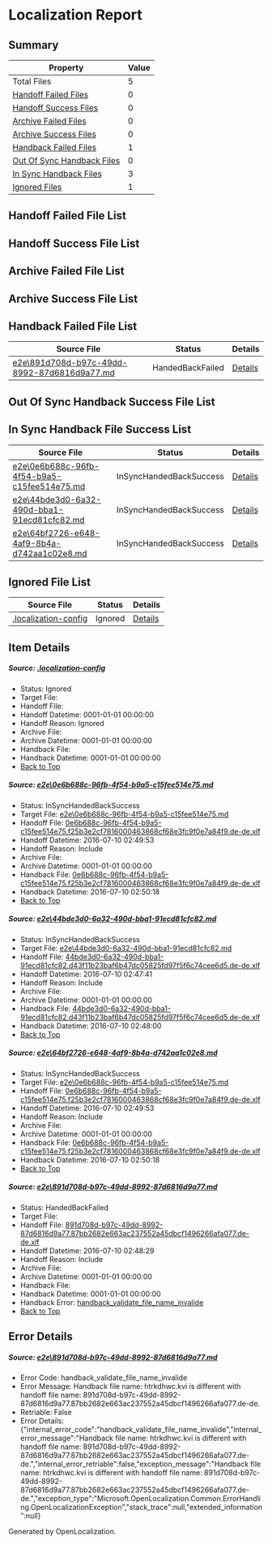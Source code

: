# <a name='report-top'></a> Localization Report

## Summary
 Property | Value 
 -------- | ----- 
 Total Files | 5
[ Handoff Failed Files ](#handoff-failed-list)| 0
[ Handoff Success Files ](#handoff-success-list)| 0
[ Archive Failed Files ](#archive-failed-list)| 0
[ Archive Success Files ](#archive-success-list)| 0
[ Handback Failed Files ](#handback-failed-list)| 1
[ Out Of Sync Handback Files ](#outofsync-handback-success-list)| 0
[ In Sync Handback Files ](#insync-handback-success-list)| 3
[ Ignored Files ](#ignored-list)| 1

## <a name='handoff-failed-list'></a> Handoff Failed File List

## <a name='handoff-success-list'></a> Handoff Success File List

## <a name='archive-failed-list'></a> Archive Failed File List

## <a name='archive-success-list'></a> Archive Success File List

## <a name='handback-failed-list'></a> Handback Failed File List
 Source File | Status | Details 
 ----------- | ------ | ------- 
 [e2e\891d708d-b97c-49dd-8992-87d6816d9a77.md](https://github.com/OpenLocalizationTestOrg/oltest/blob/292809142704468476690ae229c69a8b4fce8a31/e2e/891d708d-b97c-49dd-8992-87d6816d9a77.md) | HandedBackFailed | [Details](#f19a27fbe774da513f79a0676bddade40d1aab134)

## <a name='outofsync-handback-success-list'></a> Out Of Sync Handback Success File List

## <a name='insync-handback-success-list'></a> In Sync Handback File Success List
 Source File | Status | Details 
 ----------- | ------ | ------- 
 [e2e\0e6b688c-96fb-4f54-b9a5-c15fee514e75.md](https://github.com/OpenLocalizationTestOrg/oltest/blob/cce6656e1fc599c6b17f7528fcc399907e3bbaa1/e2e/0e6b688c-96fb-4f54-b9a5-c15fee514e75.md) | InSyncHandedBackSuccess | [Details](#58dfbfc924ac0bbe794bbee17d9a4b7c5bd93fb01)
 [e2e\44bde3d0-6a32-490d-bba1-91ecd81cfc82.md](https://github.com/OpenLocalizationTestOrg/oltest/blob/abe7fca99f011699d96b87eff07ddb1085d70cf7/e2e/44bde3d0-6a32-490d-bba1-91ecd81cfc82.md) | InSyncHandedBackSuccess | [Details](#ca4753e958512dc2fb39ecaa6f8026adb12946972)
 [e2e\64bf2726-e648-4af9-8b4a-d742aa1c02e8.md](https://github.com/OpenLocalizationTestOrg/oltest/blob/cce6656e1fc599c6b17f7528fcc399907e3bbaa1/e2e/64bf2726-e648-4af9-8b4a-d742aa1c02e8.md) | InSyncHandedBackSuccess | [Details](#58dfbfc924ac0bbe794bbee17d9a4b7c5bd93fb03)

## <a name='ignored-list'></a> Ignored File List
 Source File | Status | Details 
 ----------- | ------ | ------- 
 [.localization-config](https://github.com/OpenLocalizationTestOrg/oltest/blob/cce6656e1fc599c6b17f7528fcc399907e3bbaa1/.localization-config) | Ignored | [Details](#3d4f252ac210baf56311d7e97dcc2db10974dbd20)

## Item Details
##### <a name='3d4f252ac210baf56311d7e97dcc2db10974dbd20'></a> Source: [.localization-config](https://github.com/OpenLocalizationTestOrg/oltest/blob/cce6656e1fc599c6b17f7528fcc399907e3bbaa1/.localization-config)
* Status: Ignored
* Target File: 
* Handoff File: 
* Handoff Datetime: 0001-01-01 00:00:00
* Handoff Reason: Ignored
* Archive File: 
* Archive Datetime: 0001-01-01 00:00:00
* Handback File: 
* Handback Datetime: 0001-01-01 00:00:00
* [Back to Top](#report-top)

##### <a name='58dfbfc924ac0bbe794bbee17d9a4b7c5bd93fb01'></a> Source: [e2e\0e6b688c-96fb-4f54-b9a5-c15fee514e75.md](https://github.com/OpenLocalizationTestOrg/oltest/blob/cce6656e1fc599c6b17f7528fcc399907e3bbaa1/e2e/0e6b688c-96fb-4f54-b9a5-c15fee514e75.md)
* Status: InSyncHandedBackSuccess
* Target File: [e2e\0e6b688c-96fb-4f54-b9a5-c15fee514e75.md](https://github.com/OpenLocalizationTestOrg/oltest-dede-fly/blob/683da872bbd5246ab0b33ea829990a16774253ef/e2e/0e6b688c-96fb-4f54-b9a5-c15fee514e75.md)
* Handoff File: [0e6b688c-96fb-4f54-b9a5-c15fee514e75.f25b3e2cf7816000463868cf68e3fc9f0e7a84f9.de-de.xlf](https://github.com/OpenLocalizationTestOrg/olhandoff-e2e/blob/c32c9da5d21dc825445af1d2ceb2846d4e8858ba/ol-handoff/OpenLocalizationTestOrg/oltest-dede-fly/ci/ht/0e6b688c-96fb-4f54-b9a5-c15fee514e75.f25b3e2cf7816000463868cf68e3fc9f0e7a84f9.de-de.xlf)
* Handoff Datetime: 2016-07-10 02:49:53
* Handoff Reason: Include
* Archive File: 
* Archive Datetime: 0001-01-01 00:00:00
* Handback File: [0e6b688c-96fb-4f54-b9a5-c15fee514e75.f25b3e2cf7816000463868cf68e3fc9f0e7a84f9.de-de.xlf](https://github.com/OpenLocalizationTestOrg/olhandback-e2e/blob/894aaebe34c4b6527e6ed682b4e616089b8887d4/ol-handback/OpenLocalizationTestOrg/oltest-dede-fly/ci/ht/0e6b688c-96fb-4f54-b9a5-c15fee514e75.f25b3e2cf7816000463868cf68e3fc9f0e7a84f9.de-de.xlf)
* Handback Datetime: 2016-07-10 02:50:18
* [Back to Top](#report-top)

##### <a name='ca4753e958512dc2fb39ecaa6f8026adb12946972'></a> Source: [e2e\44bde3d0-6a32-490d-bba1-91ecd81cfc82.md](https://github.com/OpenLocalizationTestOrg/oltest/blob/abe7fca99f011699d96b87eff07ddb1085d70cf7/e2e/44bde3d0-6a32-490d-bba1-91ecd81cfc82.md)
* Status: InSyncHandedBackSuccess
* Target File: [e2e\44bde3d0-6a32-490d-bba1-91ecd81cfc82.md](https://github.com/OpenLocalizationTestOrg/oltest-dede-fly/blob/9982f4a5837529e7c1017369a5fd0b876c5ff60a/e2e/44bde3d0-6a32-490d-bba1-91ecd81cfc82.md)
* Handoff File: [44bde3d0-6a32-490d-bba1-91ecd81cfc82.d43f11b23baf6b47dc05825fd97f5f6c74cee6d5.de-de.xlf](https://github.com/OpenLocalizationTestOrg/olhandoff-e2e/blob/a2e52fbe95d754d0dbfcd667ad71abfef25e6f6d/ol-handoff/OpenLocalizationTestOrg/oltest-dede-fly/ci/ht/44bde3d0-6a32-490d-bba1-91ecd81cfc82.d43f11b23baf6b47dc05825fd97f5f6c74cee6d5.de-de.xlf)
* Handoff Datetime: 2016-07-10 02:47:41
* Handoff Reason: Include
* Archive File: 
* Archive Datetime: 0001-01-01 00:00:00
* Handback File: [44bde3d0-6a32-490d-bba1-91ecd81cfc82.d43f11b23baf6b47dc05825fd97f5f6c74cee6d5.de-de.xlf](https://github.com/OpenLocalizationTestOrg/olhandback-e2e/blob/7154abbe30768d8e3339d71e64cf0f6b61bd0820/ol-handback/OpenLocalizationTestOrg/oltest-dede-fly/ci/ht/44bde3d0-6a32-490d-bba1-91ecd81cfc82.d43f11b23baf6b47dc05825fd97f5f6c74cee6d5.de-de.xlf)
* Handback Datetime: 2016-07-10 02:48:00
* [Back to Top](#report-top)

##### <a name='58dfbfc924ac0bbe794bbee17d9a4b7c5bd93fb03'></a> Source: [e2e\64bf2726-e648-4af9-8b4a-d742aa1c02e8.md](https://github.com/OpenLocalizationTestOrg/oltest/blob/cce6656e1fc599c6b17f7528fcc399907e3bbaa1/e2e/64bf2726-e648-4af9-8b4a-d742aa1c02e8.md)
* Status: InSyncHandedBackSuccess
* Target File: [e2e\0e6b688c-96fb-4f54-b9a5-c15fee514e75.md](https://github.com/OpenLocalizationTestOrg/oltest-dede-fly/blob/683da872bbd5246ab0b33ea829990a16774253ef/e2e/0e6b688c-96fb-4f54-b9a5-c15fee514e75.md)
* Handoff File: [0e6b688c-96fb-4f54-b9a5-c15fee514e75.f25b3e2cf7816000463868cf68e3fc9f0e7a84f9.de-de.xlf](https://github.com/OpenLocalizationTestOrg/olhandoff-e2e/blob/c32c9da5d21dc825445af1d2ceb2846d4e8858ba/ol-handoff/OpenLocalizationTestOrg/oltest-dede-fly/ci/ht/0e6b688c-96fb-4f54-b9a5-c15fee514e75.f25b3e2cf7816000463868cf68e3fc9f0e7a84f9.de-de.xlf)
* Handoff Datetime: 2016-07-10 02:49:53
* Handoff Reason: Include
* Archive File: 
* Archive Datetime: 0001-01-01 00:00:00
* Handback File: [0e6b688c-96fb-4f54-b9a5-c15fee514e75.f25b3e2cf7816000463868cf68e3fc9f0e7a84f9.de-de.xlf](https://github.com/OpenLocalizationTestOrg/olhandback-e2e/blob/894aaebe34c4b6527e6ed682b4e616089b8887d4/ol-handback/OpenLocalizationTestOrg/oltest-dede-fly/ci/ht/0e6b688c-96fb-4f54-b9a5-c15fee514e75.f25b3e2cf7816000463868cf68e3fc9f0e7a84f9.de-de.xlf)
* Handback Datetime: 2016-07-10 02:50:18
* [Back to Top](#report-top)

##### <a name='f19a27fbe774da513f79a0676bddade40d1aab134'></a> Source: [e2e\891d708d-b97c-49dd-8992-87d6816d9a77.md](https://github.com/OpenLocalizationTestOrg/oltest/blob/292809142704468476690ae229c69a8b4fce8a31/e2e/891d708d-b97c-49dd-8992-87d6816d9a77.md)
* Status: HandedBackFailed
* Target File: 
* Handoff File: [891d708d-b97c-49dd-8992-87d6816d9a77.87bb2682e663ac237552a45dbcf1496266afa077.de-de.xlf](https://github.com/OpenLocalizationTestOrg/olhandoff-e2e/blob/855b4d65dc81ca33438c8ca9af094033187d75c0/ol-handoff/OpenLocalizationTestOrg/oltest-dede-fly/ci/ht/891d708d-b97c-49dd-8992-87d6816d9a77.87bb2682e663ac237552a45dbcf1496266afa077.de-de.xlf)
* Handoff Datetime: 2016-07-10 02:48:29
* Handoff Reason: Include
* Archive File: 
* Archive Datetime: 0001-01-01 00:00:00
* Handback File: 
* Handback Datetime: 0001-01-01 00:00:00
* Handback Error: [handback_validate_file_name_invalide](#f19a27fbe774da513f79a0676bddade40d1aab134handback_validate_file_name_invalide)
* [Back to Top](#report-top)


## Error Details
##### <a name='f19a27fbe774da513f79a0676bddade40d1aab134handback_validate_file_name_invalide'></a> Source: [e2e\891d708d-b97c-49dd-8992-87d6816d9a77.md](#f19a27fbe774da513f79a0676bddade40d1aab134)
* Error Code: handback_validate_file_name_invalide
* Error Message: Handback file name: htrkdhwc.kvi is different with handoff file name: 891d708d-b97c-49dd-8992-87d6816d9a77.87bb2682e663ac237552a45dbcf1496266afa077.de-de.
* Retriable: False
* Error Details: {"internal_error_code":"handback_validate_file_name_invalide","internal_error_message":"Handback file name: htrkdhwc.kvi is different with handoff file name: 891d708d-b97c-49dd-8992-87d6816d9a77.87bb2682e663ac237552a45dbcf1496266afa077.de-de.","internal_error_retriable":false,"exception_message":"Handback file name: htrkdhwc.kvi is different with handoff file name: 891d708d-b97c-49dd-8992-87d6816d9a77.87bb2682e663ac237552a45dbcf1496266afa077.de-de.","exception_type":"Microsoft.OpenLocalization.Common.ErrorHandling.OpenLocalizationException","stack_trace":null,"extended_information":null}


Generated by OpenLocalization.
